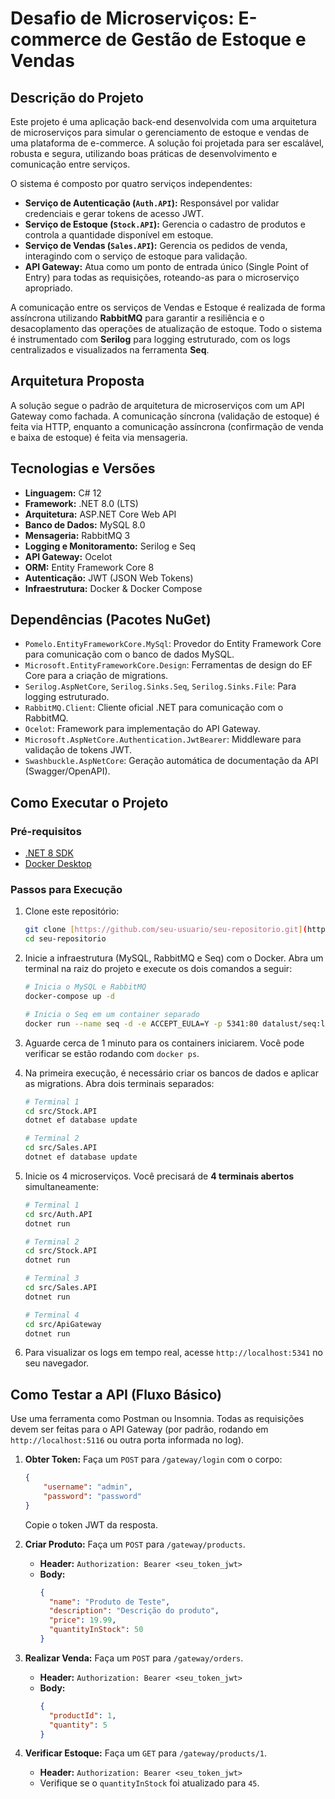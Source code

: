 # Desafio de Microserviços: E-commerce de Gestão de Estoque e Vendas

## Descrição do Projeto

Este projeto é uma aplicação back-end desenvolvida com uma arquitetura de microserviços para simular o gerenciamento de estoque e vendas de uma plataforma de e-commerce. A solução foi projetada para ser escalável, robusta e segura, utilizando boas práticas de desenvolvimento e comunicação entre serviços.

O sistema é composto por quatro serviços independentes:
* **Serviço de Autenticação (`Auth.API`):** Responsável por validar credenciais e gerar tokens de acesso JWT.
* **Serviço de Estoque (`Stock.API`):** Gerencia o cadastro de produtos e controla a quantidade disponível em estoque.
* **Serviço de Vendas (`Sales.API`):** Gerencia os pedidos de venda, interagindo com o serviço de estoque para validação.
* **API Gateway:** Atua como um ponto de entrada único (Single Point of Entry) para todas as requisições, roteando-as para o microserviço apropriado.

A comunicação entre os serviços de Vendas e Estoque é realizada de forma assíncrona utilizando **RabbitMQ** para garantir a resiliência e o desacoplamento das operações de atualização de estoque. Todo o sistema é instrumentado com **Serilog** para logging estruturado, com os logs centralizados e visualizados na ferramenta **Seq**.

## Arquitetura Proposta

A solução segue o padrão de arquitetura de microserviços com um API Gateway como fachada. A comunicação síncrona (validação de estoque) é feita via HTTP, enquanto a comunicação assíncrona (confirmação de venda e baixa de estoque) é feita via mensageria.

## Tecnologias e Versões

* **Linguagem:** C# 12
* **Framework:** .NET 8.0 (LTS)
* **Arquitetura:** ASP.NET Core Web API
* **Banco de Dados:** MySQL 8.0
* **Mensageria:** RabbitMQ 3
* **Logging e Monitoramento:** Serilog e Seq
* **API Gateway:** Ocelot
* **ORM:** Entity Framework Core 8
* **Autenticação:** JWT (JSON Web Tokens)
* **Infraestrutura:** Docker & Docker Compose

## Dependências (Pacotes NuGet)

* `Pomelo.EntityFrameworkCore.MySql`: Provedor do Entity Framework Core para comunicação com o banco de dados MySQL.
* `Microsoft.EntityFrameworkCore.Design`: Ferramentas de design do EF Core para a criação de migrations.
* `Serilog.AspNetCore`, `Serilog.Sinks.Seq`, `Serilog.Sinks.File`: Para logging estruturado.
* `RabbitMQ.Client`: Cliente oficial .NET para comunicação com o RabbitMQ.
* `Ocelot`: Framework para implementação do API Gateway.
* `Microsoft.AspNetCore.Authentication.JwtBearer`: Middleware para validação de tokens JWT.
* `Swashbuckle.AspNetCore`: Geração automática de documentação da API (Swagger/OpenAPI).

## Como Executar o Projeto

### Pré-requisitos
* [.NET 8 SDK](https://dotnet.microsoft.com/en-us/download/dotnet/8.0)
* [Docker Desktop](https://www.docker.com/products/docker-desktop/)

### Passos para Execução
1.  Clone este repositório:
    ```bash
    git clone [https://github.com/seu-usuario/seu-repositorio.git](https://github.com/seu-usuario/seu-repositorio.git)
    cd seu-repositorio
    ```
2.  Inicie a infraestrutura (MySQL, RabbitMQ e Seq) com o Docker. Abra um terminal na raiz do projeto e execute os dois comandos a seguir:
    ```bash
    # Inicia o MySQL e RabbitMQ
    docker-compose up -d

    # Inicia o Seq em um container separado
    docker run --name seq -d -e ACCEPT_EULA=Y -p 5341:80 datalust/seq:latest
    ```
3.  Aguarde cerca de 1 minuto para os containers iniciarem. Você pode verificar se estão rodando com `docker ps`.

4.  Na primeira execução, é necessário criar os bancos de dados e aplicar as migrations. Abra dois terminais separados:
    ```bash
    # Terminal 1
    cd src/Stock.API
    dotnet ef database update

    # Terminal 2
    cd src/Sales.API
    dotnet ef database update
    ```
5.  Inicie os 4 microserviços. Você precisará de **4 terminais abertos** simultaneamente:
    ```bash
    # Terminal 1
    cd src/Auth.API
    dotnet run

    # Terminal 2
    cd src/Stock.API
    dotnet run

    # Terminal 3
    cd src/Sales.API
    dotnet run

    # Terminal 4
    cd src/ApiGateway
    dotnet run
    ```
6.  Para visualizar os logs em tempo real, acesse `http://localhost:5341` no seu navegador.

## Como Testar a API (Fluxo Básico)

Use uma ferramenta como Postman ou Insomnia. Todas as requisições devem ser feitas para o API Gateway (por padrão, rodando em `http://localhost:5116` ou outra porta informada no log).

1.  **Obter Token:** Faça um `POST` para `/gateway/login` com o corpo:
    ```json
    {
        "username": "admin",
        "password": "password"
    }
    ```
    Copie o token JWT da resposta.

2.  **Criar Produto:** Faça um `POST` para `/gateway/products`.
    * **Header:** `Authorization: Bearer <seu_token_jwt>`
    * **Body:**
        ```json
        {
          "name": "Produto de Teste",
          "description": "Descrição do produto",
          "price": 19.99,
          "quantityInStock": 50
        }
        ```

3.  **Realizar Venda:** Faça um `POST` para `/gateway/orders`.
    * **Header:** `Authorization: Bearer <seu_token_jwt>`
    * **Body:**
        ```json
        {
          "productId": 1,
          "quantity": 5
        }
        ```
4.  **Verificar Estoque:** Faça um `GET` para `/gateway/products/1`.
    * **Header:** `Authorization: Bearer <seu_token_jwt>`
    * Verifique se o `quantityInStock` foi atualizado para `45`.